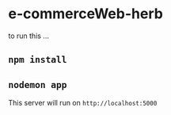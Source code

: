 # e-commerceWeb-herb




to run this ... 



## `npm install`


## `nodemon app`


This server will run on `http://localhost:5000`
